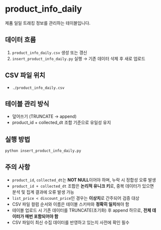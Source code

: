 # product_info_daily

제품 일일 트래킹 정보를 관리하는 테이블입니다.

## 데이터 흐름
1. `product_info_daily.csv` 생성 또는 갱신
2. `insert_product_info_daily.py` 실행 → 기존 데이터 삭제 후 새로 업로드

## CSV 파일 위치
- `./product_info_daily.csv`

## 테이블 관리 방식
- 덮어쓰기 (TRUNCATE → append)
- product_id + collected_dt 조합 기준으로 유일성 유지

## 실행 방법
```bash
python insert_product_info_daily.py
```

## 주의 사항
- `product_id`, `collected_dt`는 **NOT NULL**이어야 하며, 누락 시 정합성 오류 발생
- `product_id + collected_dt` 조합은 **논리적 유니크 키**로, 중복 데이터가 있으면 분석 및 집계 결과에 오류 발생 가능
- `list_price < discount_price`인 경우는 **이상치**로 간주되어 검증 대상
- CSV 파일 컬럼 순서와 이름은 테이블 스키마와 **정확히 일치**해야 함
- 테이블 업로드 시 기존 데이터를 TRUNCATE(초기화) 후 append 하므로, **전체 데이터가 매번 포함되어야 함**
- CSV 파일이 최신 수집 데이터를 반영하고 있는지 사전에 확인 필수